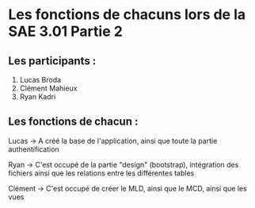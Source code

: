# Les fonctions de chacuns lors de la SAE 3.01 Partie 2

## Les participants :
1. Lucas Broda
2. Clément Mahieux
3. Ryan Kadri

## Les fonctions de chacun : 

Lucas -> A créé la base de l'application, ainsi que toute la partie authentification

Ryan ->  C'est occupé de la partie "design" (bootstrap), intégration des fichiers ainsi que les relations entre les différentes tables

Clément -> C'est occupé de créer le MLD, ainsi que le MCD, ainsi que les vues 


